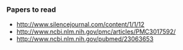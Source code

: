 ### Papers to read

* <http://www.silencejournal.com/content/1/1/12>
* <http://www.ncbi.nlm.nih.gov/pmc/articles/PMC3017592/>
* <http://www.ncbi.nlm.nih.gov/pubmed/23063653>
